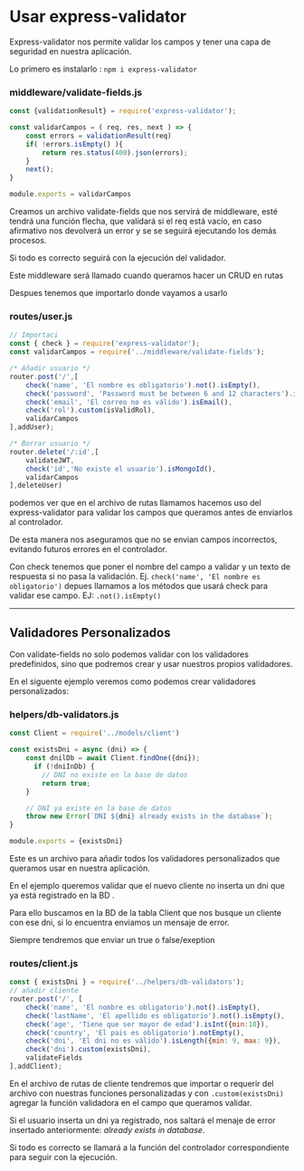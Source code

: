 # Usar express-validator

Express-validator nos permite validar los campos y tener una capa de seguridad en nuestra aplicación.

Lo primero es instalarlo : `npm i express-validator`

### middleware/validate-fields.js

```javascript
const {validationResult} = require('express-validator');

const validarCampos = ( req, res, next ) => {
    const errors = validationResult(req)
    if( !errors.isEmpty() ){
        return res.status(400).json(errors);
    }
    next();
}

module.exports = validarCampos
```

Creamos un archivo validate-fields que nos servirá de middleware, esté tendrá una función flecha, que validará si el req está vacío, en caso afirmativo nos devolverá un error y se se seguirá ejecutando los demás procesos.

Si todo es correcto seguirá con la ejecución del validador.

Este middleware será llamado cuando queramos hacer un CRUD en rutas

Despues tenemos que importarlo donde vayamos a usarlo 

### routes/user.js

```javascript
// Importaci
const { check } = require('express-validator');
const validarCampos = require('../middleware/validate-fields');

/* Añadir usuario */
router.post('/',[
    check('name', 'El nombre es obligatorio').not().isEmpty(),
    check('password', 'Password must be between 6 and 12 characters').isLength({ min: 6 }).isLength({max:12}),
    check('email', 'El correo no es válido').isEmail(),
    check('rol').custom(isValidRol),
    validarCampos
],addUser);

/* Borrar usuario */
router.delete('/:id',[
    validateJWT,
    check('id','No existe el usuario').isMongoId(),
    validarCampos
],deleteUser)
```

podemos ver que en el archivo de rutas llamamos hacemos uso del express-validator para validar los campos que queramos antes de enviarlos al controlador.

De esta manera nos aseguramos que no se envian campos incorrectos, evitando futuros errores en el controlador.

Con check tenemos que poner el nombre del campo a validar y un texto de respuesta si no pasa la validación. Ej. `check('name', 'El nombre es obligatorio')` depues llamamos a los métodos que usará check para validar ese campo. EJ: `.not().isEmpty()` 

---

## Validadores Personalizados

Con validate-fields no solo podemos validar con los validadores predefinidos, sino que podremos crear y usar nuestros propios validadores.

En el siguente ejemplo veremos como podemos crear validadores personalizados:

### helpers/db-validators.js

```js
const Client = require('../models/client')

const existsDni = async (dni) => {
    const dnilDb = await Client.findOne({dni});
      if (!dniInDb) {
        // DNI no existe en la base de datos
        return true;
    }

    // DNI ya existe en la base de datos
    throw new Error(`DNI ${dni} already exists in the database`);
}

module.exports = {existsDni}
```

Este es un archivo para añadir todos los validadores personalizados que queramos usar en nuestra aplicación.

En el ejemplo queremos validar que el nuevo cliente no inserta un dni que ya está registrado en la BD .

Para ello buscamos en la BD de la tabla Client que nos busque un cliente con ese dni, si lo encuentra enviamos un mensaje de error.

Siempre tendremos que enviar un true o false/exeption

### routes/client.js

```js
const { existsDni } = require('../helpers/db-validators');
// añadir cliente
router.post('/', [
    check('name', 'El nombre es obligatorio').not().isEmpty(),
    check('lastName', 'El apellido es obligatorio').not().isEmpty(),
    check('age', 'Tiene que ser mayor de edad').isInt({min:18}),
    check('country', 'El pais es obligatorio').notEmpty(),
    check('dni', 'El dni no es válido').isLength({min: 9, max: 9}),
    check('dni').custom(existsDni),
    validateFields
],addClient);
```

En el archivo de rutas de cliente tendremos que importar o requerir del archivo con nuestras funciones personalizadas y con `.custom(existsDni)` agregar la función validadora en el campo que queramos validar.

Si el usuario inserta un dni ya registrado, nos saltará el menaje de error insertado anteriormente: *already exists in database*.

Si todo es correcto se llamará a la función del controlador correspondiente para seguir con la ejecución.
